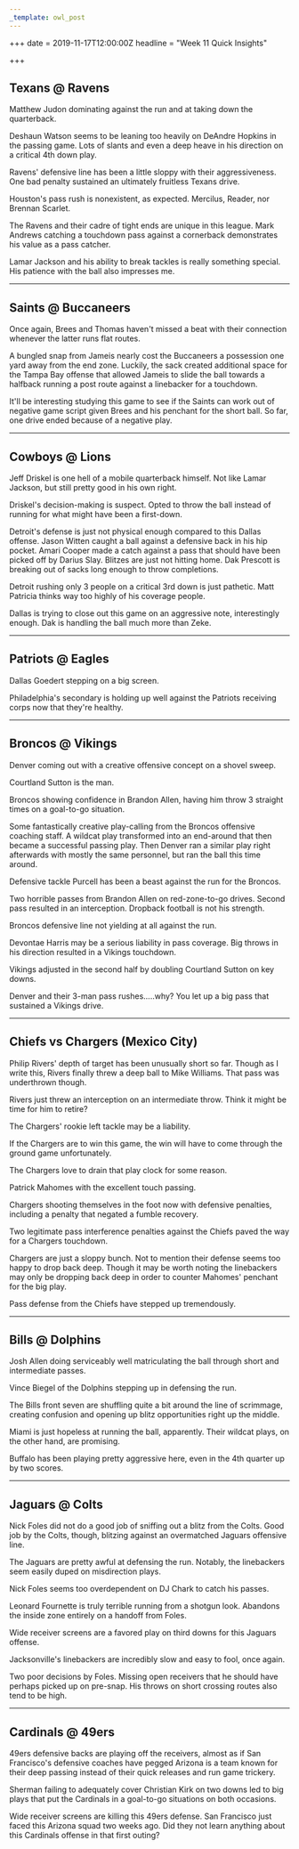 ```yaml
---
_template: owl_post
---
```


+++
date = 2019-11-17T12:00:00Z
headline = "Week 11 Quick Insights"

+++
## Texans @ Ravens

Matthew Judon dominating against the run and at taking down the quarterback.

Deshaun Watson seems to be leaning too heavily on DeAndre Hopkins in the passing game. Lots of slants and even a deep heave in his direction on a critical 4th down play.

Ravens' defensive line has been a little sloppy with their aggressiveness. One bad penalty sustained an ultimately fruitless Texans drive.

Houston's pass rush is nonexistent, as expected. Mercilus, Reader, nor Brennan Scarlet.

The Ravens and their cadre of tight ends are unique in this league. Mark Andrews catching a touchdown pass against a cornerback demonstrates his value as a pass catcher.

Lamar Jackson and his ability to break tackles is really something special. His patience with the ball also impresses me.

***

## Saints @ Buccaneers

Once again, Brees and Thomas haven't missed a beat with their connection whenever the latter runs flat routes.

A bungled snap from Jameis nearly cost the Buccaneers a possession one yard away from the end zone. Luckily, the sack created additional space for the Tampa Bay offense that allowed Jameis to slide the ball towards a halfback running a post route against a linebacker for a touchdown.

It'll be interesting studying this game to see if the Saints can work out of negative game script given Brees and his penchant for the short ball. So far, one drive ended because of a negative play.

***

## Cowboys @ Lions

Jeff Driskel is one hell of a mobile quarterback himself. Not like Lamar Jackson, but still pretty good in his own right.

Driskel's decision-making is suspect. Opted to throw the ball instead of running for what might have been a first-down.

Detroit's defense is just not physical enough compared to this Dallas offense. Jason Witten caught a ball against a defensive back in his hip pocket. Amari Cooper made a catch against a pass that should have been picked off by Darius Slay. Blitzes are just not hitting home. Dak Prescott is breaking out of sacks long enough to throw completions.

Detroit rushing only 3 people on a critical 3rd down is just pathetic. Matt Patricia thinks way too highly of his coverage people.

Dallas is trying to close out this game on an aggressive note, interestingly enough. Dak is handling the ball much more than Zeke.

***

## Patriots @ Eagles

Dallas Goedert stepping on a big screen.

Philadelphia's secondary is holding up well against the Patriots receiving corps now that they're healthy.

***

## Broncos @ Vikings

Denver coming out with a creative offensive concept on a shovel sweep.

Courtland Sutton is the man.

Broncos showing confidence in Brandon Allen, having him throw 3 straight times on a goal-to-go situation.

Some fantastically creative play-calling from the Broncos offensive coaching staff. A wildcat play transformed into an end-around that then became a successful passing play. Then Denver ran a similar play right afterwards with mostly the same personnel, but ran the ball this time around.

Defensive tackle Purcell has been a beast against the run for the Broncos.

Two horrible passes from Brandon Allen on red-zone-to-go drives. Second pass resulted in an interception. Dropback football is not his strength.

Broncos defensive line not yielding at all against the run.

Devontae Harris may be a serious liability in pass coverage. Big throws in his direction resulted in a Vikings touchdown.

Vikings adjusted in the second half by doubling Courtland Sutton on key downs.

Denver and their 3-man pass rushes.....why? You let up a big pass that sustained a Vikings drive.

***

## Chiefs vs Chargers (Mexico City)

Philip Rivers' depth of target has been unusually short so far. Though as I write this, Rivers finally threw a deep ball to Mike Williams. That pass was underthrown though.

Rivers just threw an interception on an intermediate throw. Think it might be time for him to retire?

The Chargers' rookie left tackle may be a liability.

If the Chargers are to win this game, the win will have to come through the ground game unfortunately.

The Chargers love to drain that play clock for some reason.

Patrick Mahomes with the excellent touch passing.

Chargers shooting themselves in the foot now with defensive penalties, including a penalty that negated a fumble recovery.

Two legitimate pass interference penalties against the Chiefs paved the way for a Chargers touchdown.

Chargers are just a sloppy bunch. Not to mention their defense seems too happy to drop back deep. Though it may be worth noting the linebackers may only be dropping back deep in order to counter Mahomes' penchant for the big play.

Pass defense from the Chiefs have stepped up tremendously.

***

## Bills @ Dolphins

Josh Allen doing serviceably well matriculating the ball through short and intermediate passes.

Vince Biegel of the Dolphins stepping up in defensing the run.

The Bills front seven are shuffling quite a bit around the line of scrimmage, creating confusion and opening up blitz opportunities right up the middle.

Miami is just hopeless at running the ball, apparently. Their wildcat plays, on the other hand, are promising.

Buffalo has been playing pretty aggressive here, even in the 4th quarter up by two scores.

***

## Jaguars @ Colts

Nick Foles did not do a good job of sniffing out a blitz from the Colts. Good job by the Colts, though, blitzing against an overmatched Jaguars offensive line.

The Jaguars are pretty awful at defensing the run. Notably, the linebackers seem easily duped on misdirection plays.

Nick Foles seems too overdependent on DJ Chark to catch his passes.

Leonard Fournette is truly terrible running from a shotgun look. Abandons the inside zone entirely on a handoff from Foles.

Wide receiver screens are a favored play on third downs for this Jaguars offense.

Jacksonville's linebackers are incredibly slow and easy to fool, once again.

Two poor decisions by Foles. Missing open receivers that he should have perhaps picked up on pre-snap. His throws on short crossing routes also tend to be high.

***

## Cardinals @ 49ers

49ers defensive backs are playing off the receivers, almost as if San Francisco's defensive coaches have pegged Arizona is a team known for their deep passing instead of their quick releases and run game trickery.

Sherman failing to adequately cover Christian Kirk on two downs led to big plays that put the Cardinals in a goal-to-go situations on both occasions.

Wide receiver screens are killing this 49ers defense. San Francisco just faced this Arizona squad two weeks ago. Did they not learn anything about this Cardinals offense in that first outing?
